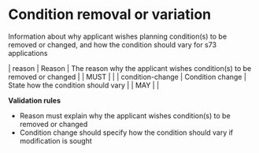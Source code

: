 # Condition removal or variation

Information about why applicant wishes planning condition(s) to be removed or changed,
and how the condition should vary for s73 applications


| reason | Reason | The reason why the applicant wishes condition(s) to be removed or changed |  | MUST |  |
| condition-change | Condition change | State how the condition should vary |  | MAY |  |

**Validation rules**

- Reason must explain why the applicant wishes condition(s) to be removed or changed
- Condition change should specify how the condition should vary if modification is sought